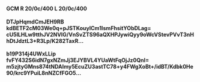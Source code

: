 #### GCM R 20/0c/400 L 20/0c/400
**DTJpHqmdCmJEH9RB**<br/>**kdBETF2cM03We0q+pJSTKouylCm1IsmFhsitYObDLag=**<br/>**cU5ILHLw9tthJV2NVIG/VnSvZTS96aQXHPJywiQyy9oWcVStevPVvT3nHhDtJdztL3+R3Lp/K282TaxR...**<br/><br/>
**b19P314j4UWxLLip**<br/>**fvFY432S6idN7gxNZmJj3EJYBVL4YUaWtFqOjJz0QnI=**<br/>**m5zjtyGMns874tNDAImy5EcuZU3astTC78+y4FWgXoBt+/idBT/Kdbk0He90/krc9YPuiL8nNZCfFGO5...**